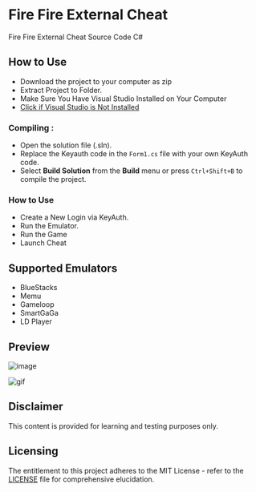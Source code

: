 # Fire Fire External Cheat

Fire Fire External Cheat Source Code C#

## How to Use

- Download the project to your computer as zip
- Extract Project to Folder.
- Make Sure You Have Visual Studio Installed on Your Computer
- [Click if Visual Studio is Not Installed](https://visualstudio.microsoft.com/en/thank-you-downloading-visual-studio/?sku=Community&channel=Release&version=VS2022&source=VSLandingPage&passive=false&cid=2030)

### Compiling :

- Open the solution file (.sln).
- Replace the Keyauth code in the `Form1.cs` file with your own KeyAuth code.
- Select **Build Solution** from the **Build** menu or press `Ctrl+Shift+B` to compile the project.

### How to Use

- Create a New Login via KeyAuth.
- Run the Emulator.
- Run the Game
- Launch Cheat

## Supported Emulators

- BlueStacks
- Memu
- Gameloop
- SmartGaGa
- LD Player

## Preview

![image](https://github.com/user-attachments/assets/3f98f33e-c129-4945-8ed3-12d3faecf14c)

![gif](https://github.com/user-attachments/assets/296a3d05-4039-43ab-80c2-2fc11e87080d)

## Disclaimer

This content is provided for learning and testing purposes only.

## Licensing

The entitlement to this project adheres to the MIT License - refer to the [LICENSE](/LICENSE) file for comprehensive elucidation.

